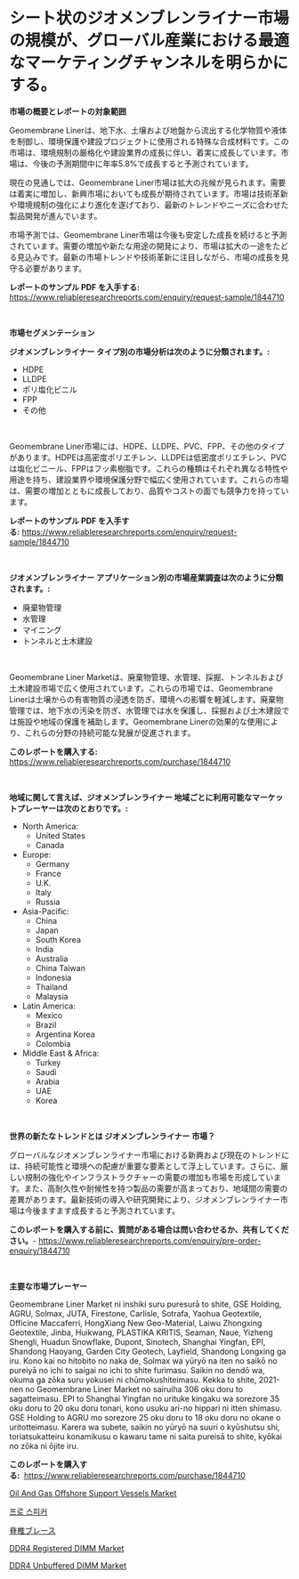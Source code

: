 <p><h1>シート状のジオメンブレンライナー市場の規模が、グローバル産業における最適なマーケティングチャンネルを明らかにする。</h1></p><p><strong>市場の概要とレポートの対象範囲</strong></p>
<p><p>Geomembrane Linerは、地下水、土壌および地盤から流出する化学物質や液体を制御し、環境保護や建設プロジェクトに使用される特殊な合成材料です。この市場は、環境規制の厳格化や建設業界の成長に伴い、着実に成長しています。市場は、今後の予測期間中に年率5.8%で成長すると予測されています。</p><p>現在の見通しでは、Geomembrane Liner市場は拡大の兆候が見られます。需要は着実に増加し、新興市場においても成長が期待されています。市場は技術革新や環境規制の強化により進化を遂げており、最新のトレンドやニーズに合わせた製品開発が進んでいます。</p><p>市場予測では、Geomembrane Liner市場は今後も安定した成長を続けると予測されています。需要の増加や新たな用途の開発により、市場は拡大の一途をたどる見込みです。最新の市場トレンドや技術革新に注目しながら、市場の成長を見守る必要があります。</p></p>
<p><strong>レポートのサンプル PDF を入手する:</strong> <a href="https://www.reliableresearchreports.com/enquiry/request-sample/1844710">https://www.reliableresearchreports.com/enquiry/request-sample/1844710</a></p>
<p>&nbsp;</p>
<p><strong>市場セグメンテーション</strong></p>
<p><strong>ジオメンブレンライナー タイプ別の市場分析は次のように分類されます。:</strong></p>
<p><ul><li>HDPE</li><li>LLDPE</li><li>ポリ塩化ビニル</li><li>FPP</li><li>その他</li></ul></p>
<p>&nbsp;</p>
<p><p>Geomembrane Liner市場には、HDPE、LLDPE、PVC、FPP、その他のタイプがあります。HDPEは高密度ポリエチレン、LLDPEは低密度ポリエチレン、PVCは塩化ビニール、FPPはフッ素樹脂です。これらの種類はそれぞれ異なる特性や用途を持ち、建設業界や環境保護分野で幅広く使用されています。これらの市場は、需要の増加とともに成長しており、品質やコストの面でも競争力を持っています。</p></p>
<p><strong>レポートのサンプル PDF を入手する:</strong>&nbsp;<a href="https://www.reliableresearchreports.com/enquiry/request-sample/1844710">https://www.reliableresearchreports.com/enquiry/request-sample/1844710</a></p>
<p>&nbsp;</p>
<p><strong> ジオメンブレンライナー アプリケーション別の市場産業調査は次のように分類されます。:</strong></p>
<p><ul><li>廃棄物管理</li><li>水管理</li><li>マイニング</li><li>トンネルと土木建設</li></ul></p>
<p>&nbsp;</p>
<p><p>Geomembrane Liner Marketは、廃棄物管理、水管理、採掘、トンネルおよび土木建設市場で広く使用されています。これらの市場では、Geomembrane Linerは土壌からの有害物質の浸透を防ぎ、環境への影響を軽減します。廃棄物管理では、地下水の汚染を防ぎ、水管理では水を保護し、採掘および土木建設では施設や地域の保護を補助します。Geomembrane Linerの効果的な使用により、これらの分野の持続可能な発展が促進されます。</p></p>
<p><strong>このレポートを購入する:</strong>&nbsp; <a href="https://www.reliableresearchreports.com/purchase/1844710">https://www.reliableresearchreports.com/purchase/1844710</a></p>
<p>&nbsp;</p>
<p><strong>地域に関して言えば、ジオメンブレンライナー 地域ごとに利用可能なマーケットプレーヤーは次のとおりです。:</strong></p>
<p><ul>
    <li>
        North America:
        <ul>
            <li>United States</li>
            <li>Canada</li>
        </ul>
    </li>
    <li>
        Europe:
        <ul>
            <li>Germany</li>
            <li>France</li>
            <li>U.K.</li>
            <li>Italy</li>
            <li>Russia</li>
        </ul>
    </li>
    <li>
        Asia-Pacific:
        <ul>
            <li>China</li>
            <li>Japan</li>
            <li>South Korea</li>
            <li>India</li>
            <li>Australia</li>
            <li>China Taiwan</li>
            <li>Indonesia</li>
            <li>Thailand</li>
            <li>Malaysia</li>
        </ul>
    </li>
    <li>
        Latin America:
        <ul>
            <li>Mexico</li>
            <li>Brazil</li>
            <li>Argentina Korea</li>
            <li>Colombia</li>
        </ul>
    </li>
    <li>
        Middle East & Africa:
        <ul>
            <li>Turkey</li>
            <li>Saudi</li>
            <li>Arabia</li>
            <li>UAE</li>
            <li>Korea</li>
        </ul>
    </li>
    </ul></p>
<p>&nbsp;</p>
<p><strong>世界の新たなトレンドとは ジオメンブレンライナー 市場？</strong></p>
<p><p>グローバルなジオメンブレンライナー市場における新興および現在のトレンドには、持続可能性と環境への配慮が重要な要素として浮上しています。さらに、厳しい規制の強化やインフラストラクチャーの需要の増加も市場を形成しています。また、高耐久性や耐候性を持つ製品の需要が高まっており、地域間の需要の差異があります。最新技術の導入や研究開発により、ジオメンブレンライナー市場は今後ますます成長すると予測されています。</p></p>
<p><strong>このレポートを購入する前に、質問がある場合は問い合わせるか、共有してください。</strong>- <a href="https://www.reliableresearchreports.com/enquiry/pre-order-enquiry/1844710">https://www.reliableresearchreports.com/enquiry/pre-order-enquiry/1844710</a></p>
<p>&nbsp;</p>
<p><strong>主要な市場プレーヤー</strong></p>
<p><p>Geomembrane Liner Market ni inshiki suru puresurā to shite, GSE Holding, AGRU, Solmax, JUTA, Firestone, Carlisle, Sotrafa, Yaohua Geotextile, Officine Maccaferri, HongXiang New Geo-Material, Laiwu Zhongxing Geotextile, Jinba, Huikwang, PLASTIKA KRITIS, Seaman, Naue, Yizheng Shengli, Huadun Snowflake, Dupont, Sinotech, Shanghai Yingfan, EPI, Shandong Haoyang, Garden City Geotech, Layfield, Shandong Longxing ga iru. Kono kai no hitobito no naka de, Solmax wa yūryō na iten no saikō no pureiyā no ichi to saigai no ichi to shite furimasu. Saikin no dendō wa, okuma ga zōka suru yokusei ni chūmokushiteimasu. Kekka to shite, 2021-nen no Geomembrane Liner Market no sairuiha 306 oku doru to sagatteimasu. EPI to Shanghai Yingfan no urituke kingaku wa sorezore 35 oku doru to 20 oku doru tonari, kono usuku ari-no hippari ni itten shimasu. GSE Holding to AGRU mo sorezore 25 oku doru to 18 oku doru no okane o uritotteimasu. Karera wa subete, saikin no yūryō na suuri o kyūshutsu shi, toriatsukatteiru konamikusu o kawaru tame ni saita pureisā to shite, kyōkai no zōka ni ōjite iru.</p></p>
<p><strong>このレポートを購入する:</strong>&nbsp;&nbsp;<a href="https://www.reliableresearchreports.com/purchase/1844710">https://www.reliableresearchreports.com/purchase/1844710</a></p>
<p><p><a href="https://extreme-scabiosa-c81.notion.site/Oil-And-Gas-Offshore-Support-Vessels-Market-Size-and-Examines-its-Market-Scope-with-a-Primary-Focu-d31fdb7f39234e418ee6888afdc8274f">Oil And Gas Offshore Support Vessels Market</a></p><p><a href="https://medium.com/@melisahurt/%ED%94%84%EB%A1%9C-%EC%8A%A4%ED%94%BC%EC%BB%A4-%EC%8B%9C%EC%9E%A5-%EC%A0%84%EB%A7%9D-%EC%82%B0%EC%97%85-%EA%B0%9C%EC%9A%94-%EB%B0%8F-%EC%A0%84%EB%A7%9D-2024%EB%85%84%EB%B6%80%ED%84%B0-2031%EB%85%84%EA%B9%8C%EC%A7%80-5460c3a0b747">프로 스피커</a></p><p><a href="https://medium.com/@lubmix/%E8%84%8A%E6%A4%8E%E3%83%96%E3%83%AC%E3%83%BC%E3%82%B9%E5%B8%82%E5%A0%B4-%E3%82%B7%E3%82%A7%E3%82%A2%E7%8E%87-%E5%B8%82%E5%A0%B4%E5%82%BE%E5%90%91-%E3%81%8A%E3%82%88%E3%81%B3%E5%B0%86%E6%9D%A5%E3%81%AE%E6%88%90%E9%95%B7%E3%82%92%E6%8E%A2%E3%82%8B-76e02ab75caf">脊椎ブレース</a></p><p><a href="https://view.publitas.com/reportprime-1/ddr4-registered-dimm-market-challenges-opportunities-and-growth-drivers-and-major-market-players-forecasted-for-period-from-2024-2031/">DDR4 Registered DIMM Market</a></p><p><a href="https://view.publitas.com/reportprime-1/ddr4-unbuffered-dimm-market-analysis-examines-its-scope-on-growth-opportunities-and-forecasted-trends-spanning-from-2024-to-2031/">DDR4 Unbuffered DIMM Market</a></p></p>